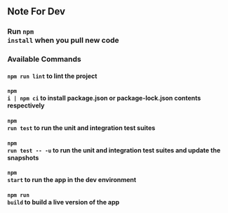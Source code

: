 
## Note For Dev
### Run <code>npm install</code> when you pull new code
### Available Commands
#### <code>npm run lint</code> to lint the project
#### <code>npm i | npm ci</code> to install package.json or package-lock.json contents respectively
#### <code>npm run test</code> to run the unit and integration test suites
#### <code>npm run test -- -u</code> to run the unit and integration test suites and update the snapshots
#### <code>npm start</code> to run the app in the dev environment
#### <code>npm run build</code> to build a live version of the app
